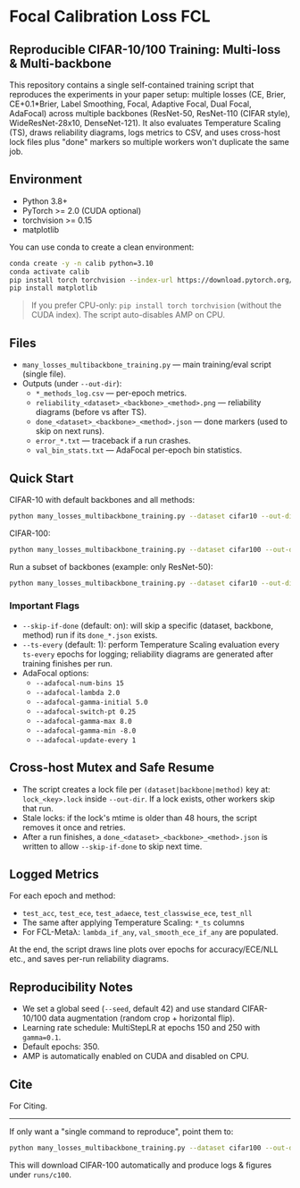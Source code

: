 # Focal Calibration Loss FCL
## Reproducible CIFAR-10/100 Training: Multi-loss & Multi-backbone

This repository contains a single self-contained training script that reproduces the experiments in your paper setup: multiple losses (CE, Brier, CE+0.1*Brier, Label Smoothing, Focal, Adaptive Focal, Dual Focal, AdaFocal) across multiple backbones (ResNet-50, ResNet-110 (CIFAR style), WideResNet-28x10, DenseNet-121). It also evaluates Temperature Scaling (TS), draws reliability diagrams, logs metrics to CSV, and uses cross-host lock files plus "done" markers so multiple workers won't duplicate the same job.

## Environment

- Python 3.8+
- PyTorch >= 2.0 (CUDA optional)
- torchvision >= 0.15
- matplotlib

You can use conda to create a clean environment:

```bash
conda create -y -n calib python=3.10
conda activate calib
pip install torch torchvision --index-url https://download.pytorch.org/whl/cu121  # or cpu wheels
pip install matplotlib
```

> If you prefer CPU-only: `pip install torch torchvision` (without the CUDA index). The script auto-disables AMP on CPU.

## Files

- `many_losses_multibackbone_training.py` — main training/eval script (single file).
- Outputs (under `--out-dir`):
  - `*_methods_log.csv` — per-epoch metrics.
  - `reliability_<dataset>_<backbone>_<method>.png` — reliability diagrams (before vs after TS).
  - `done_<dataset>_<backbone>_<method>.json` — done markers (used to skip on next runs).
  - `error_*.txt` — traceback if a run crashes.
  - `val_bin_stats.txt` — AdaFocal per-epoch bin statistics.

## Quick Start

CIFAR-10 with default backbones and all methods:

```bash
python many_losses_multibackbone_training.py --dataset cifar10 --out-dir runs/c10
```

CIFAR-100:

```bash
python many_losses_multibackbone_training.py --dataset cifar100 --out-dir runs/c100   --backbones resnet50,resnet110,wideresnet28x10,densenet121
```

Run a subset of backbones (example: only ResNet-50):

```bash
python many_losses_multibackbone_training.py --dataset cifar10 --out-dir runs/c10 --backbones resnet50
```

### Important Flags

- `--skip-if-done` (default: on): will skip a specific (dataset, backbone, method) run if its `done_*.json` exists.
- `--ts-every` (default: 1): perform Temperature Scaling evaluation every `ts-every` epochs for logging; reliability diagrams are generated after training finishes per run.
- AdaFocal options:
  - `--adafocal-num-bins 15`
  - `--adafocal-lambda 2.0`
  - `--adafocal-gamma-initial 5.0`
  - `--adafocal-switch-pt 0.25`
  - `--adafocal-gamma-max 8.0`
  - `--adafocal-gamma-min -8.0`
  - `--adafocal-update-every 1`

## Cross-host Mutex and Safe Resume

- The script creates a lock file per `(dataset|backbone|method)` key at: `lock_<key>.lock` inside `--out-dir`. If a lock exists, other workers skip that run.
- Stale locks: if the lock's mtime is older than 48 hours, the script removes it once and retries.
- After a run finishes, a `done_<dataset>_<backbone>_<method>.json` is written to allow `--skip-if-done` to skip next time.

## Logged Metrics

For each epoch and method:
- `test_acc`, `test_ece`, `test_adaece`, `test_classwise_ece`, `test_nll`
- The same after applying Temperature Scaling: `*_ts` columns
- For FCL-Metaλ: `lambda_if_any`, `val_smooth_ece_if_any` are populated.

At the end, the script draws line plots over epochs for accuracy/ECE/NLL etc., and saves per-run reliability diagrams.

## Reproducibility Notes

- We set a global seed (`--seed`, default 42) and use standard CIFAR-10/100 data augmentation (random crop + horizontal flip).
- Learning rate schedule: MultiStepLR at epochs 150 and 250 with `gamma=0.1`.
- Default epochs: 350.
- AMP is automatically enabled on CUDA and disabled on CPU.

## Cite
For Citing.

---

If only want a "single command to reproduce", point them to:

```bash
python many_losses_multibackbone_training.py --dataset cifar100 --out-dir runs/c100   --backbones resnet50,resnet110,wideresnet28x10,densenet121
```

This will download CIFAR-100 automatically and produce logs & figures under `runs/c100`.
